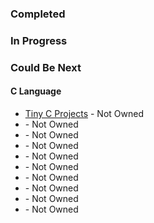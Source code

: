 ### Completed

### In Progress

### Could Be Next

#### C Language
- [Tiny C Projects](https://www.amazon.com/hz/wishlist/ls/GZ7RR7BXJOGH/ref=nav_wishlist_lists_1) - Not Owned
- []() - Not Owned
- []() - Not Owned
- []() - Not Owned
- []() - Not Owned
- []() - Not Owned
- []() - Not Owned
- []() - Not Owned
- []() - Not Owned
- []() - Not Owned